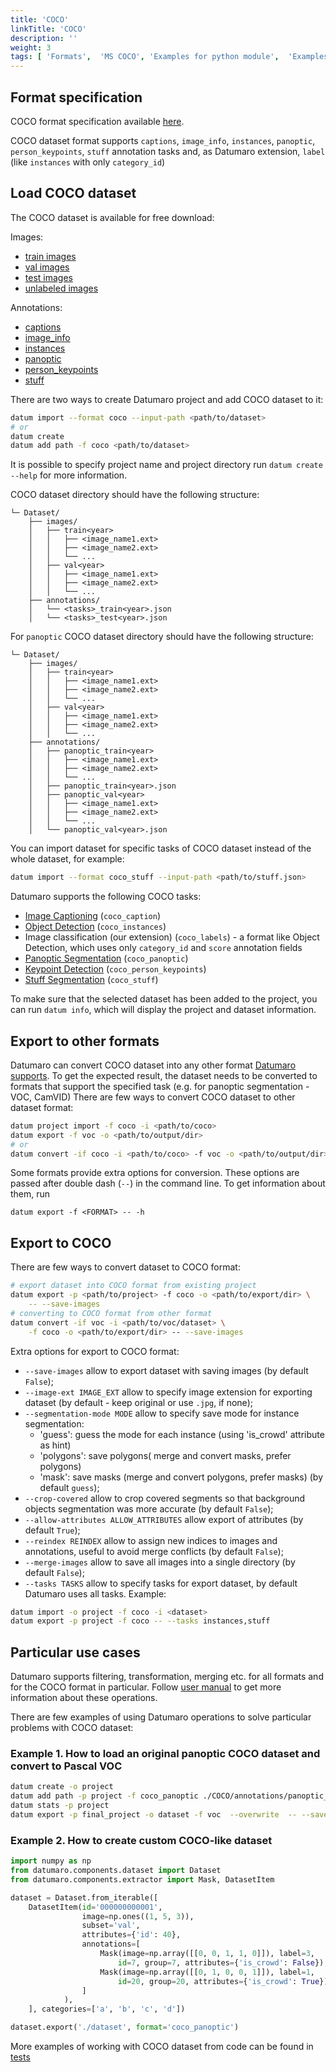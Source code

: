 ```yaml
---
title: 'COCO'
linkTitle: 'COCO'
description: ''
weight: 3
tags: [ 'Formats',  'MS COCO', 'Examples for python module',  'Examples for standalone tool', ]
---
```


## Format specification

COCO format specification available [here](https://cocodataset.org/#format-data).

COCO dataset format supports `captions`, `image_info`, `instances`, `panoptic`,
`person_keypoints`, `stuff` annotation tasks
and, as Datumaro extension, `label` (like `instances` with only `category_id`)

## Load COCO dataset

The COCO dataset is available for free download:

Images:
- [train images](http://images.cocodataset.org/zips/train2017.zip)
- [val images](http://images.cocodataset.org/zips/val2017.zip)
- [test images](http://images.cocodataset.org/zips/test2017.zip)
- [unlabeled images](http://images.cocodataset.org/zips/unlabeled2017.zip)

Annotations:
- [captions](http://images.cocodataset.org/annotations/annotations_trainval2017.zip)
- [image_info](http://images.cocodataset.org/annotations/image_info_test2017.zip)
- [instances](http://images.cocodataset.org/annotations/annotations_trainval2017.zip)
- [panoptic](http://images.cocodataset.org/annotations/panoptic_annotations_trainval2017.zip)
- [person_keypoints](http://images.cocodataset.org/annotations/annotations_trainval2017.zip)
- [stuff](http://images.cocodataset.org/annotations/stuff_annotations_trainval2017.zip)

There are two ways to create Datumaro project and add COCO dataset to it:

``` bash
datum import --format coco --input-path <path/to/dataset>
# or
datum create
datum add path -f coco <path/to/dataset>
```

It is possible to specify project name and project directory run
`datum create --help` for more information.

COCO dataset directory should have the following structure:

<!--lint disable fenced-code-flag-->
```
└─ Dataset/
    ├── images/
    │   ├── train<year>
    │   │   ├── <image_name1.ext>
    │   │   ├── <image_name2.ext>
    │   │   └── ...
    │   ├── val<year>
    │   │   ├── <image_name1.ext>
    │   │   ├── <image_name2.ext>
    │   │   └── ...
    ├── annotations/
    │   └── <tasks>_train<year>.json
    │   └── <tasks>_test<year>.json
```

For `panoptic` COCO dataset directory should have the following structure:

<!--lint disable fenced-code-flag-->
```
└─ Dataset/
    ├── images/
    │   ├── train<year>
    │   │   ├── <image_name1.ext>
    │   │   ├── <image_name2.ext>
    │   │   └── ...
    │   ├── val<year>
    │   │   ├── <image_name1.ext>
    │   │   ├── <image_name2.ext>
    │   │   └── ...
    ├── annotations/
    │   ├── panoptic_train<year>
    │   │   ├── <image_name1.ext>
    │   │   ├── <image_name2.ext>
    │   │   └── ...
    │   ├── panoptic_train<year>.json
    │   ├── panoptic_val<year>
    │   │   ├── <image_name1.ext>
    │   │   ├── <image_name2.ext>
    │   │   └── ...
    │   └── panoptic_val<year>.json
```

You can import dataset for specific tasks
of COCO dataset instead of the whole dataset,
for example:

``` bash
datum import --format coco_stuff --input-path <path/to/stuff.json>
```

Datumaro supports the following COCO tasks:
- [Image Captioning](https://cocodataset.org/#captions-2015) (`coco_caption`)
- [Object Detection](https://cocodataset.org/#detection-2020) (`coco_instances`)
- Image classification (our extension) (`coco_labels`) - a format like
  Object Detection, which uses only `category_id` and `score` annotation fields
- [Panoptic Segmentation](https://cocodataset.org/#panoptic-2020) (`coco_panoptic`)
- [Keypoint Detection](https://cocodataset.org/#keypoints-2020) (`coco_person_keypoints`)
- [Stuff Segmentation](https://cocodataset.org/#stuff-2019) (`coco_stuff`)

To make sure that the selected dataset has been added to the project, you can
run `datum info`, which will display the project and dataset information.

## Export to other formats

Datumaro can convert COCO dataset into any other format [Datumaro supports](/docs/user-manual/supported-formats/).
To get the expected result, the dataset needs to be converted to formats
that support the specified task (e.g. for panoptic segmentation - VOC, CamVID)
There are few ways to convert COCO dataset to other dataset format:

``` bash
datum project import -f coco -i <path/to/coco>
datum export -f voc -o <path/to/output/dir>
# or
datum convert -if coco -i <path/to/coco> -f voc -o <path/to/output/dir>
```

Some formats provide extra options for conversion.
These options are passed after double dash (`--`) in the command line.
To get information about them, run

`datum export -f <FORMAT> -- -h`

## Export to COCO

There are few ways to convert dataset to COCO format:

``` bash
# export dataset into COCO format from existing project
datum export -p <path/to/project> -f coco -o <path/to/export/dir> \
    -- --save-images
# converting to COCO format from other format
datum convert -if voc -i <path/to/voc/dataset> \
    -f coco -o <path/to/export/dir> -- --save-images
```

Extra options for export to COCO format:
- `--save-images` allow to export dataset with saving images
  (by default `False`);
- `--image-ext IMAGE_EXT` allow to specify image extension
  for exporting dataset (by default - keep original or use `.jpg`, if none);
- `--segmentation-mode MODE` allow to specify save mode for instance
  segmentation:
  - 'guess': guess the mode for each instance
    (using 'is_crowd' attribute as hint)
  - 'polygons': save polygons( merge and convert masks, prefer polygons)
  - 'mask': save masks (merge and convert polygons, prefer masks)
(by default `guess`);
- `--crop-covered` allow to crop covered segments so that background objects
  segmentation was more accurate (by default `False`);
- `--allow-attributes ALLOW_ATTRIBUTES` allow export of attributes
  (by default `True`);
- `--reindex REINDEX` allow to assign new indices to images and annotations,
  useful to avoid merge conflicts (by default `False`);
- `--merge-images` allow to save all images into a single directory
  (by default `False`);
- `--tasks TASKS` allow to specify tasks for export dataset,
  by default Datumaro uses all tasks. Example:

```bash
datum import -o project -f coco -i <dataset>
datum export -p project -f coco -- --tasks instances,stuff
```

## Particular use cases

Datumaro supports filtering, transformation, merging etc. for all formats
and for the COCO format in particular. Follow
[user manual](/docs/user-manual/)
to get more information about these operations.

There are few examples of using Datumaro operations to solve
particular problems with COCO dataset:

### Example 1. How to load an original panoptic COCO dataset and convert to Pascal VOC

```bash
datum create -o project
datum add path -p project -f coco_panoptic ./COCO/annotations/panoptic_val2017.json
datum stats -p project
datum export -p final_project -o dataset -f voc  --overwrite  -- --save-images
```

### Example 2. How to create custom COCO-like dataset

```python
import numpy as np
from datumaro.components.dataset import Dataset
from datumaro.components.extractor import Mask, DatasetItem

dataset = Dataset.from_iterable([
    DatasetItem(id='000000000001',
                image=np.ones((1, 5, 3)),
                subset='val',
                attributes={'id': 40},
                annotations=[
                    Mask(image=np.array([[0, 0, 1, 1, 0]]), label=3,
                        id=7, group=7, attributes={'is_crowd': False}),
                    Mask(image=np.array([[0, 1, 0, 0, 1]]), label=1,
                        id=20, group=20, attributes={'is_crowd': True}),
                ]
            ),
    ], categories=['a', 'b', 'c', 'd'])

dataset.export('./dataset', format='coco_panoptic')
```

More examples of working with COCO dataset from code can be found in
[tests](https://github.com/openvinotoolkit/datumaro/tree/develop/tests/test_coco_format.py)
